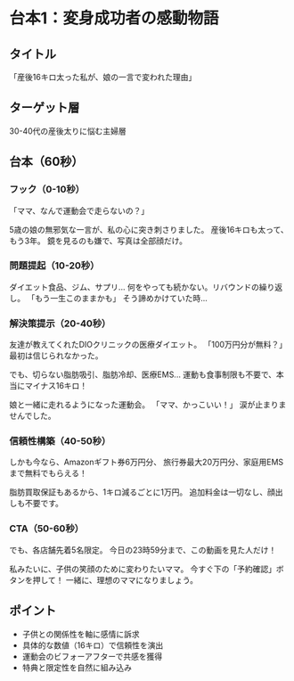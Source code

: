 # 台本1：変身成功者の感動物語

## タイトル
「産後16キロ太った私が、娘の一言で変われた理由」

## ターゲット層
30-40代の産後太りに悩む主婦層

## 台本（60秒）

### フック（0-10秒）
「ママ、なんで運動会で走らないの？」

5歳の娘の無邪気な一言が、私の心に突き刺さりました。
産後16キロも太って、もう3年。
鏡を見るのも嫌で、写真は全部顔だけ。

### 問題提起（10-20秒）
ダイエット食品、ジム、サプリ...
何をやっても続かない。リバウンドの繰り返し。
「もう一生このままかも」
そう諦めかけていた時...

### 解決策提示（20-40秒）
友達が教えてくれたDIOクリニックの医療ダイエット。
「100万円分が無料？」最初は信じられなかった。

でも、切らない脂肪吸引、脂肪冷却、医療EMS...
運動も食事制限も不要で、本当にマイナス16キロ！

娘と一緒に走れるようになった運動会。
「ママ、かっこいい！」
涙が止まりませんでした。

### 信頼性構築（40-50秒）
しかも今なら、Amazonギフト券6万円分、
旅行券最大20万円分、家庭用EMSまで無料でもらえる！

脂肪買取保証もあるから、1キロ減るごとに1万円。
追加料金は一切なし、顔出しも不要です。

### CTA（50-60秒）
でも、各店舗先着5名限定。
今日の23時59分まで、この動画を見た人だけ！

私みたいに、子供の笑顔のために変わりたいママ。
今すぐ下の「予約確認」ボタンを押して！
一緒に、理想のママになりましょう。

## ポイント
- 子供との関係性を軸に感情に訴求
- 具体的な数値（16キロ）で信頼性を演出
- 運動会のビフォーアフターで共感を獲得
- 特典と限定性を自然に組み込み